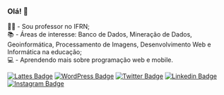 ### Olá! 👋

👨‍🏫 - Sou professor no IFRN; <br/>
📚 - Áreas de interesse: Banco de Dados, Mineração de Dados, Geoinformática, Processamento de Imagens, Desenvolvimento Web e Informática na educação;<br/>
💻 - Aprendendo mais sobre programação web e mobile.

<!--
**ciromoura/ciromoura** is a ✨ _special_ ✨ repository because its `README.md` (this file) appears on your GitHub profile.

- 🔭 I’m currently working on ...
- 🌱 I’m currently learning ...
- 👯 I’m looking to collaborate on ...
- 🤔 I’m looking for help with ...
- 💬 Ask me about ...
- 📫 How to reach me: ...
- 😄 Pronouns: ...
- ⚡ Fun fact: ...
-->

[![Lattes Badge](https://img.shields.io/badge/-Lattes-gray?style=flat-square)](http://lattes.cnpq.br/6573088805666433)
[![WordPress Badge](https://img.shields.io/badge/-Blog-21759B?style=flat-square&logo=WordPress&logoColor=white&link=https://ciromoura.com.br/)](https://ciromoura.com.br)
[![Twitter Badge](https://img.shields.io/badge/-Twitter-1ca0f1?style=flat-square&labelColor=1ca0f1&logo=twitter&logoColor=white&link=https://twitter.com/ciromoura)](https://twitter.com/ciromoura)
[![Linkedin Badge](https://img.shields.io/badge/-LinkedIn-blue?style=flat-square&logo=Linkedin&logoColor=white&link=https://www.linkedin.com/in/cirodgm/)](https://www.linkedin.com/in/cirodgm/)
[![Instagram Badge](https://img.shields.io/badge/-Instagram-E4405F?style=flat-square&labelColor=E4405F&logo=Instagram&logoColor=white&link=https://instagram.com/ciromoura)](https://instagram.com/ciromoura)
